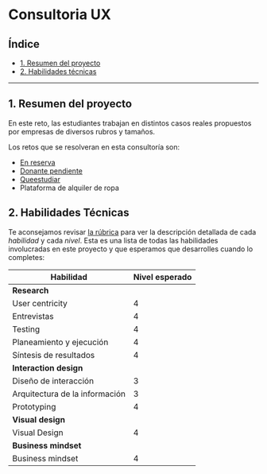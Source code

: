 # Consultoria UX

## Índice

* [1. Resumen del proyecto](#1-resumen-del-proyecto)
* [2. Habilidades técnicas](#2-habilidades-técnicas)

***

## 1. Resumen del proyecto

En este reto, las estudiantes trabajan en distintos casos reales propuestos
por empresas de diversos rubros y tamaños. 

Los retos que se resolveran en esta consultoría son:

* [En reserva](http://www.pcp.org.pe/portfolio-item2018.html)
* [Donante pendiente](https://www.facebook.com/DonantePendiente/)
* [Queestudiar](https://queestudiar.pe/)
* Plataforma de alquiler de ropa



## 2. Habilidades Técnicas

Te aconsejamos revisar [la rúbrica](https://docs.google.com/spreadsheets/u/1/d/e/2PACX-1vRktPN4ilZtkRN5tUb3DVhgeihwlzk63_-JI3moA-bXpKDbHDioAK2H3qbrwWNb0Ql4wX22Tgv7-PDv/pubhtml)
para ver la descripción detallada de cada _habilidad_ y cada _nivel_. Esta es
una lista de todas las habilidades involucradas en este proyecto y que
esperamos que desarrolles cuando lo  completes:


| Habilidad                      | Nivel esperado |
|--------------------------------|----------------|
| **Research**                                    |
| User centricity                | 4              |
| Entrevistas                    | 4              |
| Testing                        | 4              |
| Planeamiento y ejecución       | 4              |
| Síntesis de resultados         | 4              |
| **Interaction design**                          |
| Diseño de interacción          | 3              |
| Arquitectura de la información | 3              |
| Prototyping                    | 4              |
| **Visual design**                               |
| Visual Design                  | 4              |
| **Business mindset**                            |
| Business mindset               | 4              |